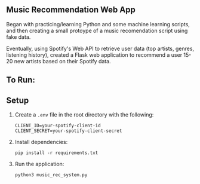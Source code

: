 ## Music Recommendation Web App

Began with practicing/learning Python and some machine learning scripts, and then creating a small protoype of a music recomendation script using fake data.

Eventually, using Spotify's Web API to retrieve user data (top artists, genres, listening history), created a Flask web application to recommend a user 15-20 new artists based on their Spotify data.

## To Run:

## Setup

1. Create a `.env` file in the root directory with the following:
   ```
   CLIENT_ID=your-spotify-client-id
   CLIENT_SECRET=your-spotify-client-secret
   ```
2. Install dependencies:
   ```
   pip install -r requirements.txt
   ```
3. Run the application:
   ```
   python3 music_rec_system.py
   ```
